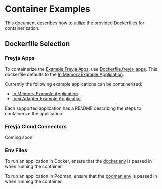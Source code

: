 # Container Examples

This document describes how to utilize the provided Dockerfiles for containerization.

## Dockerfile Selection

### Freyja Apps

To containerize the [Example Freyja Apps](./freyja_apps/), use
[Dockerfile.freyja_apps](../Dockerfile.freyja_apps). This dockerfile defaults to the
[In Memory Example Application](../freyja_apps/in_memory/).

Currently the following example applications can be containerized:
- [In Memory Example Application](../freyja_apps/in_memory/)
- [Ibeji Adapter Example Application](../freyja_apps/ibeji_adapter)

Each supported application has a README describing the steps to containerize the application.

### Freyja Cloud Connectors

Coming soon!

### Env Files

To run an application in Docker, ensure that the [docker.env](./config/docker.env) is passed in
when running the container.

To run an application in Podman, ensure that the [podman.env](./config/podman.env) is passed in
when running the container.
